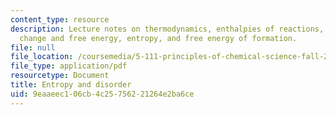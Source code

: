 ```yaml
---
content_type: resource
description: Lecture notes on thermodynamics, enthalpies of reactions, spontaneous
  change and free energy, entropy, and free energy of formation.
file: null
file_location: /coursemedia/5-111-principles-of-chemical-science-fall-2008/9eaaeec106cb4c25756221264e2ba6ce_lecnotes17.pdf
file_type: application/pdf
resourcetype: Document
title: Entropy and disorder
uid: 9eaaeec1-06cb-4c25-7562-21264e2ba6ce
---
```

